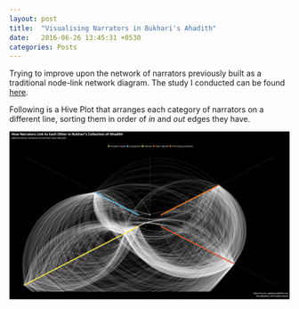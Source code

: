 ```yaml
---
layout: post
title:  "Visualising Narrators in Bukhari's Ahadith"
date:   2016-06-26 13:45:31 +0530
categories: Posts
---
```


Trying to improve upon the network of narrators previously built as a traditional node-link network diagram. The study I conducted can be found [here](http://rpubs.com/aakazmi/bukhariAnalyses_P1).   

Following is a Hive Plot that arranges each category of narrators on a different line, sorting them in order of *in* and *out* edges they have.



![Network of Narrators from Bukhari](/assets/img/hp_narrators.png)

